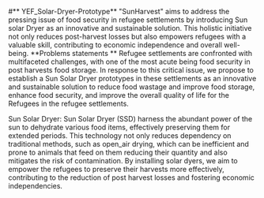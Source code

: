 #** YEF_Solar-Dryer-Prototype**
"SunHarvest" aims to address the pressing issue of food security in refugee settlements by introducing  Sun solar Dryer as an innovative and sustainable solution. This holistic initiative not only reduces post-harvest losses but also empowers refugees with a valuable skill, contributing to economic independence and overall well-being.
**Problems statements **
Refugee settlements are confronted with multifaceted challenges, with one of the most acute being food security in post harvests food storage. In response to this critical issue, we propose to establish a Sun Solar Dryer prototypes in these settlements as an innovative and sustainable solution to reduce food wastage and improve food storage, enhance food security, and improve the overall quality of life for the Refugees in the refugee settlements.

Sun Solar Dryer: 
Sun Solar Dryer (SSD) harness the abundant power of the sun to dehydrate various food items, effectively preserving them for extended periods. This technology not only reduces dependency on traditional methods, such as open_air drying, which can be inefficient and prone to animals that feed on them reducing their quantity and also mitigates the risk of contamination. By installing solar dyers, we aim to empower the refugees to preserve their harvests more effectively, contributing to the reduction of post harvest losses and fostering economic independencies.
